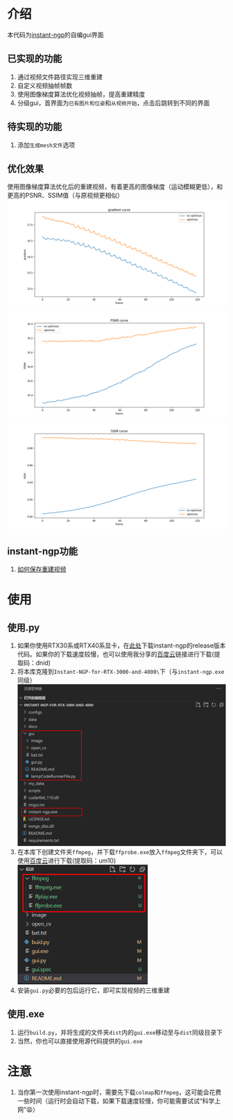 # 介绍
本代码为[instant-ngp](https://github.com/NVlabs/instant-ngp)的自编gui界面

## 已实现的功能

1. 通过视频文件路径实现三维重建
2. 自定义视频抽帧帧数
3. 使用图像梯度算法优化视频抽帧，提高重建精度
4. 分级gui，首界面为`已有图片和位姿`和`从视频开始`，点击后跳转到不同的界面

## 待实现的功能

1. 添加`生成mesh文件`选项

## 优化效果
使用图像梯度算法优化后的重建视频，有着更高的图像梯度（运动模糊更低），和更高的PSNR、SSIM值（与原视频更相似）
![image](./picture/gradient_comparison.png)
![image](./picture/psnr_comparison.png)
![image](./picture/ssim_comparison.png)


## instant-ngp功能

1. [如何保存重建视频](https://www.youtube.com/watch?v=3TWxO1PftMc)

# 使用

## 使用.py

1. 如果你使用RTX30系或RTX40系显卡，在[此处](https://github.com/NVlabs/instant-ngp/releases/download/continuous/Instant-NGP-for-RTX-3000-and-4000.zip)下载instant-ngp的release版本代码。如果你的下载速度较慢，也可以使用我分享的[百度云](https://pan.baidu.com/s/1XWwEZgd8lK6CahG1-_XoOA?pwd=dnid)链接进行下载(提取码：dnid)
2. 将本库克隆到`Instant-NGP-for-RTX-3000-and-4000\`下（与`instant-ngp.exe`同级）<br><img src="./image/Snipaste.jpg" width="600"  alt="示例"/>
3. 在本库下创建文件夹`ffmpeg`，并下载`ffprobe.exe`放入`ffmpeg`文件夹下，可以使用[百度云](https://pan.baidu.com/s/1Mk8a08Fyg7YIvWFIGYdmAQ?pwd=um10)进行下载(提取码：um10)<br><img src="./image/Snipaste2.jpg" width="300"  alt="示例"/>
4. 安装`gui.py`必要的包后运行它，即可实现视频的三维重建

## 使用.exe

1. 运行`build.py`，并将生成的文件夹`dist`内的`gui.exe`移动至与`dist`同级目录下
2. 当然，你也可以直接使用源代码提供的`gui.exe`

# 注意

1. 当你第一次使用instant-ngp时，需要先下载`colmap`和`ffmpeg`，这可能会花费一些时间（运行时会自动下载，如果下载速度较慢，你可能需要试试“科学上网”😩）

